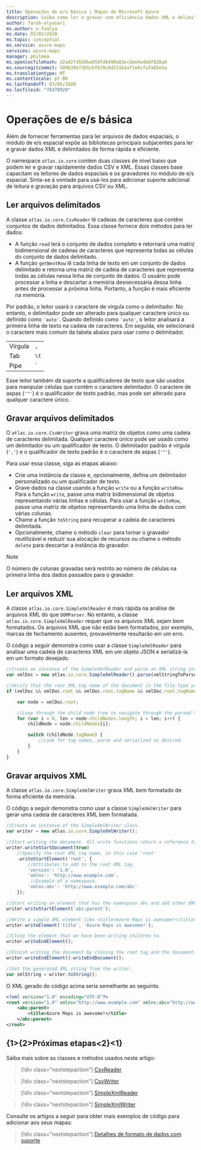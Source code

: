 ```yaml
---
title: Operações de e/s básica | Mapas do Microsoft Azure
description: Saiba como ler e gravar com eficiência dados XML e delimitados usando bibliotecas principais do módulo de e/s espacial.
author: farah-alyasari
ms.author: v-faalya
ms.date: 03/03/2020
ms.topic: conceptual
ms.service: azure-maps
services: azure-maps
manager: philmea
ms.openlocfilehash: d2a82fd5d9ba958fd6490a83ecbbe0a4bdf820a0
ms.sourcegitcommit: 509b39e73b5cbf670c8d231b4af1e6cfafa82e5a
ms.translationtype: MT
ms.contentlocale: pt-BR
ms.lasthandoff: 03/05/2020
ms.locfileid: "78370928"
---
```

# <a name="core-io-operations"></a>Operações de e/s básica

Além de fornecer ferramentas para ler arquivos de dados espaciais, o módulo de e/s espacial expõe as bibliotecas principais subjacentes para ler e gravar dados XML e delimitados de forma rápida e eficiente.

O namespace `atlas.io.core` contém duas classes de nível baixo que podem ler e gravar rapidamente dados CSV e XML. Essas classes base capacitam os leitores de dados espaciais e os gravadores no módulo de e/s espacial. Sinta-se à vontade para usá-los para adicionar suporte adicional de leitura e gravação para arquivos CSV ou XML.
 
## <a name="read-delimited-files"></a>Ler arquivos delimitados

A classe `atlas.io.core.CsvReader` lê cadeias de caracteres que contêm conjuntos de dados delimitados. Essa classe fornece dois métodos para ler dados:

- A função `read` lerá o conjunto de dados completo e retornará uma matriz bidimensional de cadeias de caracteres que representa todas as células do conjunto de dados delimitado.
- A função `getNextRow` lê cada linha de texto em um conjunto de dados delimitado e retorna uma matriz de cadeia de caracteres que representa todas as células nessa linha de conjunto de dados. O usuário pode processar a linha e descartar a memória desnecessária dessa linha antes de processar a próxima linha. Portanto, a função é mais eficiente na memória.

Por padrão, o leitor usará o caractere de vírgula como o delimitador. No entanto, o delimitador pode ser alterado para qualquer caractere único ou definido como `'auto'`. Quando definido como `'auto'`, o leitor analisará a primeira linha de texto na cadeia de caracteres. Em seguida, ele selecionará o caractere mais comum da tabela abaixo para usar como o delimitador.

| | |
| :-- | :-- |
| Vírgula | `,` |
| Tab | `\t` |
| Pipe | `|` |

Esse leitor também dá suporte a qualificadores de texto que são usados para manipular células que contêm o caractere delimitador. O caractere de aspas (`'"'`) é o qualificador de texto padrão, mas pode ser alterado para qualquer caractere único.

## <a name="write-delimited-files"></a>Gravar arquivos delimitados

O `atlas.io.core.CsvWriter` grava uma matriz de objetos como uma cadeia de caracteres delimitada. Qualquer caractere único pode ser usado como um delimitador ou um qualificador de texto. O delimitador padrão é vírgula (`','`) e o qualificador de texto padrão é o caractere de aspas (`'"'`).

Para usar essa classe, siga as etapas abaixo:

- Crie uma instância da classe e, opcionalmente, defina um delimitador personalizado ou um qualificador de texto.
- Grave dados na classe usando a função `write` ou a função `writeRow`. Para a função `write`, passe uma matriz bidimensional de objetos representando várias linhas e células. Para usar a função `writeRow`, passe uma matriz de objetos representando uma linha de dados com várias colunas.
- Chame a função `toString` para recuperar a cadeia de caracteres delimitada. 
- Opcionalmente, chame o método `clear` para tornar o gravador reutilizável e reduzir sua alocação de recursos ou chame o método `delete` para descartar a instância do gravador.

> [!Note]
> O número de colunas gravadas será restrito ao número de células na primeira linha dos dados passados para o gravador.

## <a name="read-xml-files"></a>Ler arquivos XML

A classe `atlas.io.core.SimpleXmlReader` é mais rápida na análise de arquivos XML do que `DOMParser`. No entanto, a classe `atlas.io.core.SimpleXmlReader` requer que os arquivos XML sejam bem formatados. Os arquivos XML que não estão bem formatados, por exemplo, marcas de fechamento ausentes, provavelmente resultarão em um erro.

O código a seguir demonstra como usar a classe `SimpleXmlReader` para analisar uma cadeia de caracteres XML em um objeto JSON e serializá-la em um formato desejado.

```javascript
//Create an instance of the SimpleXmlReader and parse an XML string into a JSON object.
var xmlDoc = new atlas.io.core.SimpleXmlReader().parse(xmlStringToParse);

//Verify that the root XML tag name of the document is the file type your code is designed to parse.
if (xmlDoc && xmlDoc.root && xmlDoc.root.tagName && xmlDoc.root.tagName === '<Your desired root XML tag name>') {

    var node = xmlDoc.root;

    //Loop through the child node tree to navigate through the parsed XML object.
    for (var i = 0, len = node.childNodes.length; i < len; i++) {
        childNode = node.childNodes[i];

        switch (childNode.tagName) {
            //Look for tag names, parse and serialized as desired.
        }
    }
}
```

## <a name="write-xml-files"></a>Gravar arquivos XML

A classe `atlas.io.core.SimpleXmlWriter` grava XML bem formatado de forma eficiente da memória.

O código a seguir demonstra como usar a classe `SimpleXmlWriter` para gerar uma cadeia de caracteres XML bem formatada.

```javascript
//Create an instance of the SimpleXmlWriter class.
var writer = new atlas.io.core.SimpleXmlWriter();

//Start writing the document. All write functions return a reference to the writer, making it easy to chain the function calls to reduce the code size.
writer.writeStartDocument(true)
    //Specify the root XML tag name, in this case 'root'
    .writeStartElement('root', {
        //Attributes to add to the root XML tag.
        'version': '1.0',
        'xmlns': 'http://www.example.com',
         //Example of a namespace.
        'xmlns:abc': 'http://www.example.com/abc'
    });

//Start writing an element that has the namespace abc and add other XML elements as children.
writer.writeStartElement('abc:parent');

//Write a simple XML element like <title>Azure Maps is awesome!</title>
writer.writeElement('title', 'Azure Maps is awesome!');

//Close the element that we have been writing children to.
writer.writeEndElement();

//Finish writing the document by closing the root tag and the document.
writer.writeEndElement().writeEndDocument();

//Get the generated XML string from the writer.
var xmlString = writer.toString();
```

O XML gerado do código acima seria semelhante ao seguinte.

```xml
<?xml version="1.0" encoding="UTF-8"?>
<root version="1.0" xmlns="http://www.example.com" xmlns:abc="http://www.example.com/abc">
    <abc:parent>
        <title>Azure Maps is awesome!</title>
    </abc:parent>
</root>
```

## <a name="next-steps"></a>{1&gt;{2&gt;Próximas etapas&lt;2}&lt;1}

Saiba mais sobre as classes e métodos usados neste artigo:

> [!div class="nextstepaction"]
> [CsvReader](https://docs.microsoft.com/javascript/api/azure-maps-spatial-io/atlas.io.core.csvreader)

> [!div class="nextstepaction"]
> [CsvWriter](https://docs.microsoft.com/javascript/api/azure-maps-spatial-io/atlas.io.core.csvwriter)

> [!div class="nextstepaction"]
> [SimpleXmlReader](https://docs.microsoft.com/javascript/api/azure-maps-spatial-io/atlas.io.core.simplexmlreader)

> [!div class="nextstepaction"]
> [SimpleXmlWriter](https://docs.microsoft.com/javascript/api/azure-maps-spatial-io/atlas.io.core.simplexmlwriter)

Consulte os artigos a seguir para obter mais exemplos de código para adicionar aos seus mapas:

> [!div class="nextstepaction"]
> [Detalhes de formato de dados com suporte](spatial-io-supported-data-format-details.md)